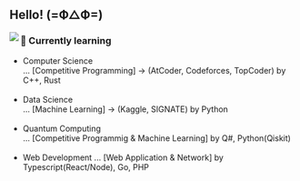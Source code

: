 ## Hello!  (=Ф△Ф=)

<img align="left" src="https://github-readme-stats.vercel.app/api/top-langs/?username=H-Tatsuhiro&hide=css,html&langs_count=7&theme=midnight-purple">

<p>
  <h3>🌱 Currently learning</h3>
  <ul type="disc">
  <li>Computer Science <br>  ... [Competitive Programming] -> (AtCoder, Codeforces, TopCoder) by C++, Rust</li><br>
  <li>Data Science <br> ... [Machine Learning] -> (Kaggle, SIGNATE) by Python</li><br>
  <li>Quantum Computing <br> ... [Competitive Programmig & Machine Learning] by Q#, Python(Qiskit) </li><br>
  <li>Web Development ... [Web Application & Network] by Typescript(React/Node), Go, PHP</li>
  </ul>
</p>
